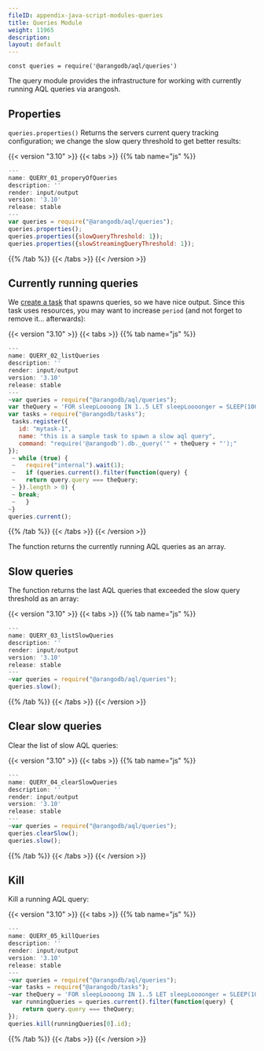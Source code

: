 ```yaml
---
fileID: appendix-java-script-modules-queries
title: Queries Module
weight: 11965
description: 
layout: default
---
```

`const queries = require('@arangodb/aql/queries')`

The query module provides the infrastructure for working with currently running AQL queries via arangosh.

## Properties

`queries.properties()` Returns the servers current query tracking configuration; we change the slow query threshold to get better results:


 {{< version "3.10" >}}
{{< tabs >}}
{{% tab name="js" %}}
```js
---
name: QUERY_01_properyOfQueries
description: ''
render: input/output
version: '3.10'
release: stable
---
var queries = require("@arangodb/aql/queries");
queries.properties();
queries.properties({slowQueryThreshold: 1});
queries.properties({slowStreamingQueryThreshold: 1});
```
{{% /tab %}}
{{< /tabs >}}
{{< /version >}}
 



## Currently running queries

We [create a task](appendix-java-script-modules-tasks) that spawns queries, so we have nice output. Since this task
uses resources, you may want to increase `period` (and not forget to remove it... afterwards):


 {{< version "3.10" >}}
{{< tabs >}}
{{% tab name="js" %}}
```js
---
name: QUERY_02_listQueries
description: ''
render: input/output
version: '3.10'
release: stable
---
~var queries = require("@arangodb/aql/queries");
var theQuery = 'FOR sleepLoooong IN 1..5 LET sleepLoooonger = SLEEP(1000) RETURN sleepLoooong';
var tasks = require("@arangodb/tasks");
 tasks.register({
   id: "mytask-1",
   name: "this is a sample task to spawn a slow aql query",
   command: "require('@arangodb').db._query('" + theQuery + "');"
});
 ~ while (true) {
 ~   require("internal").wait(1);
 ~   if (queries.current().filter(function(query) {
 ~   return query.query === theQuery;
 ~ }).length > 0) {
 ~ break;
 ~   }
~}
queries.current();
```
{{% /tab %}}
{{< /tabs >}}
{{< /version >}}
 

The function returns the currently running AQL queries as an array.

## Slow queries

The function returns the last AQL queries that exceeded the slow query threshold as an array:


 {{< version "3.10" >}}
{{< tabs >}}
{{% tab name="js" %}}
```js
---
name: QUERY_03_listSlowQueries
description: ''
render: input/output
version: '3.10'
release: stable
---
~var queries = require("@arangodb/aql/queries");
queries.slow();
```
{{% /tab %}}
{{< /tabs >}}
{{< /version >}}
 



## Clear slow queries

Clear the list of slow AQL queries:


 {{< version "3.10" >}}
{{< tabs >}}
{{% tab name="js" %}}
```js
---
name: QUERY_04_clearSlowQueries
description: ''
render: input/output
version: '3.10'
release: stable
---
~var queries = require("@arangodb/aql/queries");
queries.clearSlow();
queries.slow();
```
{{% /tab %}}
{{< /tabs >}}
{{< /version >}}
 



## Kill

Kill a running AQL query:


 {{< version "3.10" >}}
{{< tabs >}}
{{% tab name="js" %}}
```js
---
name: QUERY_05_killQueries
description: ''
render: input/output
version: '3.10'
release: stable
---
~var queries = require("@arangodb/aql/queries");
~var tasks = require("@arangodb/tasks");
~var theQuery = 'FOR sleepLoooong IN 1..5 LET sleepLoooonger = SLEEP(1000) RETURN sleepLoooong';
 var runningQueries = queries.current().filter(function(query) {
    return query.query === theQuery;
});
queries.kill(runningQueries[0].id);
```
{{% /tab %}}
{{< /tabs >}}
{{< /version >}}
 

